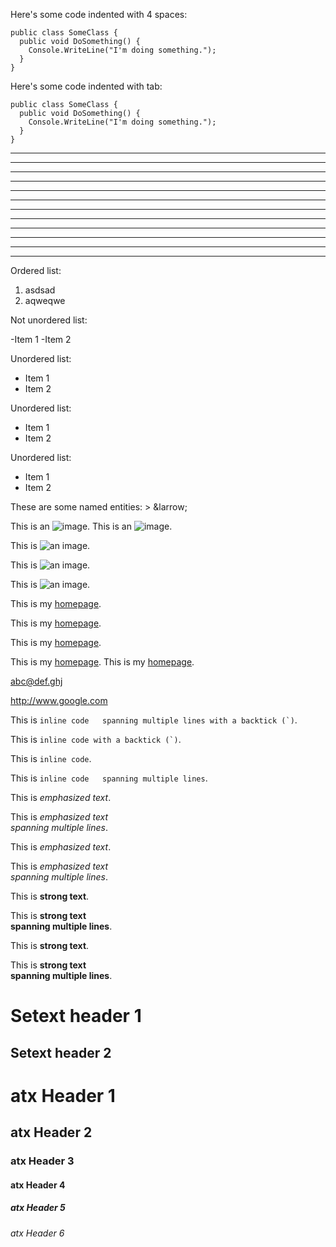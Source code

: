 Here's some code indented with 4 spaces:

    public class SomeClass {
      public void DoSomething() {
        Console.WriteLine("I'm doing something.");
      }
    }

Here's some code indented with tab:

	public class SomeClass {
	  public void DoSomething() {
	    Console.WriteLine("I'm doing something.");
	  }
	}

* * * *

* * * *

* * *

- - - - -

- - - -

- - -


****

***

***

-----

----

---

Ordered list:

1. asdsad
2. aqweqwe

Not unordered list:

-Item 1
-Item 2

Unordered list:

 - Item 1
 - Item 2

Unordered list:

  * Item 1
  * Item 2

Unordered list:

* Item 1
* Item 2

These are some named entities: &gt; &larrow;

This is an ![image][lorem1].
This is an ![image][lorem2].

[lorem1]: http://lorempixel.com/output/abstract-q-c-32-32-9.jpg
[lorem2]: http://lorempixel.com/output/abstract-q-c-32-32-9.jpg "Lorem Pixel"

This is ![an image](http://lorempixel.com/output/abstract-q-c-32-32-9.jpg "Lorem Pixel").

This is ![an image](http://lorempixel.com/output/abstract-q-c-32-32-9.jpg "").

This is ![an image](http://lorempixel.com/output/abstract-q-c-32-32-9.jpg).

This is my [homepage](http://www.marekstoj.com "Click me!").

This is my [homepage](http://www.marekstoj.com "").

This is my [homepage](http://www.marekstoj.com).

This is my [homepage][homepage1].
This is my [homepage][homepage2].

[homepage1]: http://www.marekstoj.com
[homepage2]: http://www.marekstoj.com "My Homepage"

<abc@def.ghj>

http://www.google.com

This is ``inline code  
spanning multiple lines with a backtick (`)``.

This is ``inline code with a backtick (`)``.

This is `inline code`.

This is `inline code  
spanning multiple lines`.

This is _emphasized text_.

This is _emphasized text  
spanning multiple lines_.

This is *emphasized text*.

This is *emphasized text  
spanning multiple lines*.

This is __strong text__.

This is __strong text  
spanning multiple lines__.

This is **strong text**.

This is **strong text  
spanning multiple lines**.

Setext header 1 
===============

Setext header 2
---------------

# atx Header 1

## atx Header 2

### atx Header 3

#### atx Header 4

##### atx Header 5

###### atx Header 6
